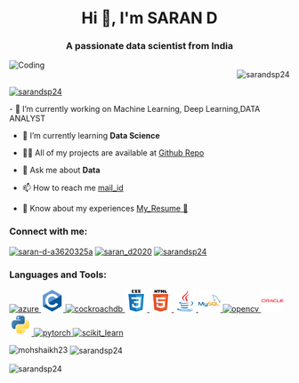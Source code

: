 
<h1 align="center">Hi 👋, I'm SARAN D</h1>
<h3 align="center">A passionate data scientist from India</h3>
<img align="right" alt="Coding" width="1000" src="https://cdn.dribbble.com/users/1162077/screenshots/3848914/programmer.gif">
<p align="right"> <img src="https://komarev.com/ghpvc/?username=sarandsp24&label=Profile%20views&color=0e75b6&style=flat" alt="sarandsp24" /> </p>

<p align="left"> <a href="https://github.com/ryo-ma/github-profile-trophy"><img src="https://github-profile-trophy.vercel.app/?username=sarandsp24" alt="sarandsp24" /></a> </p>
- 🔭 I’m currently working on Machine Learning, Deep Learning,DATA ANALYST

- 🌱 I’m currently learning **Data Science**

- 👨‍💻 All of my projects are available at [Github Repo](https://github.com/SARANDSP24)

- 💬 Ask me about **Data**

- 📫 How to reach me [mail_id](dspsaran95@gmail.com)

- 📄 Know about my experiences [ My_Resume 📄](https://drive.google.com/file/d/1QhRJqTLN86L4I5Ug96O6b5nbLWsdbiLQ/view?usp=sharing)

<h3 align="left">Connect with me:</h3>
<p align="left">
<a href="https://linkedin.com/in/saran-d-a3620325a" target="blank"><img align="center" src="https://raw.githubusercontent.com/rahuldkjain/github-profile-readme-generator/master/src/images/icons/Social/linked-in-alt.svg" alt="saran-d-a3620325a" height="30" width="40" /></a>
<a href="https://www.hackerrank.com/saran_d2020" target="blank"><img align="center" src="https://raw.githubusercontent.com/rahuldkjain/github-profile-readme-generator/master/src/images/icons/Social/hackerrank.svg" alt="saran_d2020" height="30" width="40" /></a>
<a href="https://www.leetcode.com/sarandsp24" target="blank"><img align="center" src="https://raw.githubusercontent.com/rahuldkjain/github-profile-readme-generator/master/src/images/icons/Social/leet-code.svg" alt="sarandsp24" height="30" width="40" /></a>
</p>

<h3 align="left">Languages and Tools:</h3>
<p align="left"> <a href="https://azure.microsoft.com/en-in/" target="_blank" rel="noreferrer"> <img src="https://www.vectorlogo.zone/logos/microsoft_azure/microsoft_azure-icon.svg" alt="azure" width="40" height="40"/> </a> <a href="https://www.cprogramming.com/" target="_blank" rel="noreferrer"> <img src="https://raw.githubusercontent.com/devicons/devicon/master/icons/c/c-original.svg" alt="c" width="40" height="40"/> </a> <a href="https://www.cockroachlabs.com/product/cockroachdb/" target="_blank" rel="noreferrer"> <img src="https://cdn.worldvectorlogo.com/logos/cockroachdb.svg" alt="cockroachdb" width="40" height="40"/> </a> <a href="https://www.w3schools.com/css/" target="_blank" rel="noreferrer"> <img src="https://raw.githubusercontent.com/devicons/devicon/master/icons/css3/css3-original-wordmark.svg" alt="css3" width="40" height="40"/> </a> <a href="https://www.w3.org/html/" target="_blank" rel="noreferrer"> <img src="https://raw.githubusercontent.com/devicons/devicon/master/icons/html5/html5-original-wordmark.svg" alt="html5" width="40" height="40"/> </a> <a href="https://www.java.com" target="_blank" rel="noreferrer"> <img src="https://raw.githubusercontent.com/devicons/devicon/master/icons/java/java-original.svg" alt="java" width="40" height="40"/> </a> <a href="https://www.mysql.com/" target="_blank" rel="noreferrer"> <img src="https://raw.githubusercontent.com/devicons/devicon/master/icons/mysql/mysql-original-wordmark.svg" alt="mysql" width="40" height="40"/> </a> <a href="https://opencv.org/" target="_blank" rel="noreferrer"> <img src="https://www.vectorlogo.zone/logos/opencv/opencv-icon.svg" alt="opencv" width="40" height="40"/> </a> <a href="https://www.oracle.com/" target="_blank" rel="noreferrer"> <img src="https://raw.githubusercontent.com/devicons/devicon/master/icons/oracle/oracle-original.svg" alt="oracle" width="40" height="40"/> </a> <a href="https://www.python.org" target="_blank" rel="noreferrer"> <img src="https://raw.githubusercontent.com/devicons/devicon/master/icons/python/python-original.svg" alt="python" width="40" height="40"/> </a> <a href="https://pytorch.org/" target="_blank" rel="noreferrer"> <img src="https://www.vectorlogo.zone/logos/pytorch/pytorch-icon.svg" alt="pytorch" width="40" height="40"/> </a> <a href="https://scikit-learn.org/" target="_blank" rel="noreferrer"> <img src="https://upload.wikimedia.org/wikipedia/commons/0/05/Scikit_learn_logo_small.svg" alt="scikit_learn" width="40" height="40"/> </a> </p>
<p><img align="left" src="https://github-readme-stats.vercel.app/api/top-langs?username=mohshaikh23&show_icons=true&locale=en&layout=compact" alt="mohshaikh23" /></p>

<p>&nbsp;<img align="center" src="https://github-readme-stats.vercel.app/api?username=sarandsp24&show_icons=true&locale=en" alt="sarandsp24" /></p>

<p><img align="center" src="https://github-readme-streak-stats.herokuapp.com/?user=sarandsp24&" alt="sarandsp24" /></p>

